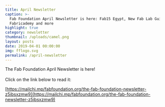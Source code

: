 ```yaml
---
title: April Newsletter
caption: >-
  Fab Foundation April Newsletter is here: Fab15 Egypt, New Fab Lab Guide,
  Fabricademy and more
highlight: true
category: newsletter
thumbnail: /uploads/camel.png
layout: posts
date: 2019-04-01 00:00:00
img: fflogo.svg
permalink: /april-newsletter
---
```


The Fab Foundation April Newsletter is here!<br><br>Click on the link below to read it:

[https://mailchi.mp/fabfoundation.org/the-fab-foundation-newsletter-z5ibsxzmw9](https://mailchi.mp/fabfoundation.org/the-fab-foundation-newsletter-z5ibsxzmw9)